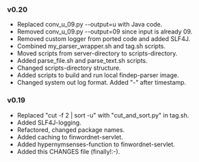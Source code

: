 ### v0.20

- Replaced conv_u_09.py --output=u with Java code.
- Removed conv_u_09.py --output=09 since input is already 09.
- Removed custom logger from ported code and added SLF4J.
- Combined my_parser_wrapper.sh and tag.sh scripts.
- Moved scripts from server-directory to scripts-directory.
- Added parse_file.sh and parse_text.sh scripts.
- Changed scripts-directory structure.
- Added scripts to build and run local findep-parser image.
- Changed system out log format. Added "-" after timestamp.

### v0.19

- Replaced "cut -f 2 | sort -u" with "cut_and_sort.py" in tag.sh.
- Added SLF4J-logging.
- Refactored, changed package names.
- Added caching to finwordnet-servlet.
- Added hypernymsenses-function to finwordnet-servlet.
- Added this CHANGES file (finally!:-).